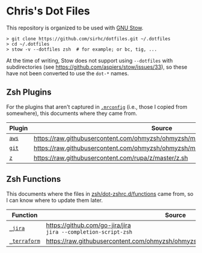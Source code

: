 # Chris's Dot Files

This repository is organized to be used with [GNU Stow](https://www.gnu.org/software/stow/).

```
> git clone https://github.com/sirhc/dotfiles.git ~/.dotfiles
> cd ~/.dotfiles
> stow -v --dotfiles zsh  # for example; or bc, tig, ...
```

At the time of writing, Stow does not support using `--dotfiles` with
subdirectories (see <https://github.com/aspiers/stow/issues/33>), so these
have not been converted to use the `dot-*` names.

## Zsh Plugins

For the plugins that aren't captured in
[`.mrconfig`](zsh/dot-zshrc.d/plugins/.mrconfig) (i.e., those I copied from
somewhere), this documents where they came from.

| Plugin | Source |
| ------ | ------ |
| [`aws`](zsh/dot-zshrc.d/plugins/aws/aws.plugin.zsh) | <https://raw.githubusercontent.com/ohmyzsh/ohmyzsh/master/plugins/aws/aws.plugin.zsh> |
| [`git`](zsh/dot-zshrc.d/plugins/git/git.plugin.zsh) | <https://raw.githubusercontent.com/ohmyzsh/ohmyzsh/master/plugins/git/git.plugin.zsh> |
| [`z`](zsh/dot-zshrc.d/plugins/z/z.plugin.zsh) | <https://raw.githubusercontent.com/rupa/z/master/z.sh> |

## Zsh Functions

This documents where the files in
[zsh/dot-zshrc.d/functions](zsh/dot-zshrc.d/functions) came from, so I can
know where to update them later.

| Function | Source |
| -------- | ------ |
| [`_jira`](zsh/dot-zshrc.d/functions/_jira) | <https://github.com/go-jira/jira> <br /> `jira --completion-script-zsh` |
| [`_terraform`](zsh/dot-zshrc.d/functions/_terraform) | <https://raw.githubusercontent.com/ohmyzsh/ohmyzsh/master/plugins/terraform/_terraform> |
